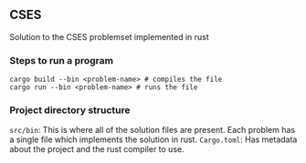 ## CSES

Solution to the CSES problemset implemented in rust

### Steps to run a program

```
cargo build --bin <problem-name> # compiles the file
cargo run --bin <problem-name> # runs the file
```

### Project directory structure

`src/bin`: This is where all of the solution files are present. Each problem has a single file which implements the solution in rust.
`Cargo.toml`: Has metadata about the project and the rust compiler to use.

